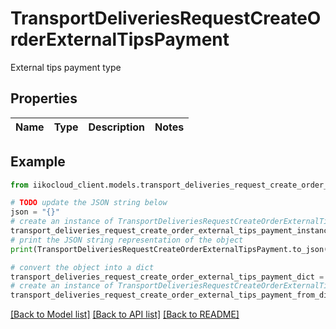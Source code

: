 # TransportDeliveriesRequestCreateOrderExternalTipsPayment

External tips payment type

## Properties

Name | Type | Description | Notes
------------ | ------------- | ------------- | -------------

## Example

```python
from iikocloud_client.models.transport_deliveries_request_create_order_external_tips_payment import TransportDeliveriesRequestCreateOrderExternalTipsPayment

# TODO update the JSON string below
json = "{}"
# create an instance of TransportDeliveriesRequestCreateOrderExternalTipsPayment from a JSON string
transport_deliveries_request_create_order_external_tips_payment_instance = TransportDeliveriesRequestCreateOrderExternalTipsPayment.from_json(json)
# print the JSON string representation of the object
print(TransportDeliveriesRequestCreateOrderExternalTipsPayment.to_json())

# convert the object into a dict
transport_deliveries_request_create_order_external_tips_payment_dict = transport_deliveries_request_create_order_external_tips_payment_instance.to_dict()
# create an instance of TransportDeliveriesRequestCreateOrderExternalTipsPayment from a dict
transport_deliveries_request_create_order_external_tips_payment_from_dict = TransportDeliveriesRequestCreateOrderExternalTipsPayment.from_dict(transport_deliveries_request_create_order_external_tips_payment_dict)
```
[[Back to Model list]](../README.md#documentation-for-models) [[Back to API list]](../README.md#documentation-for-api-endpoints) [[Back to README]](../README.md)


